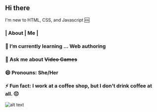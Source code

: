 ## Hi there
I'm new to HTML, CSS, and Javascript :sos:
### **| About | Me |**
### 🌱 I’m currently learning ... Web authoring
### 💬 Ask me about ~~Video Games~~
### 😄 Pronouns: She/Her
### ⚡ Fun fact: I work at a coffee shop, but I don't drink coffee at all. :pensive:
![alt text]([image.jpg](https://i.pinimg.com/736x/da/75/02/da7502167a3d31e94e0fdaa8e4755a55.jpg))
